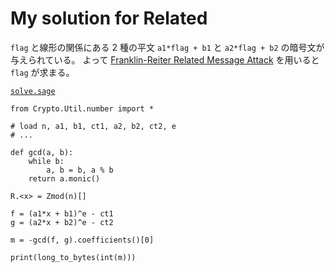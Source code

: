 # My solution for Related

`flag` と線形の関係にある 2 種の平文 `a1*flag + b1` と `a2*flag + b2` の暗号文が与えられている。
よって [Franklin-Reiter Related Message Attack](https://hackmd.io/@Xornet/B16W75IND) を用いると `flag` が求まる。

[`solve.sage`](./solve.sage)

```sage
from Crypto.Util.number import *

# load n, a1, b1, ct1, a2, b2, ct2, e
# ...

def gcd(a, b):
    while b:
        a, b = b, a % b
    return a.monic()
    
R.<x> = Zmod(n)[]

f = (a1*x + b1)^e - ct1
g = (a2*x + b2)^e - ct2

m = -gcd(f, g).coefficients()[0]

print(long_to_bytes(int(m)))
```
